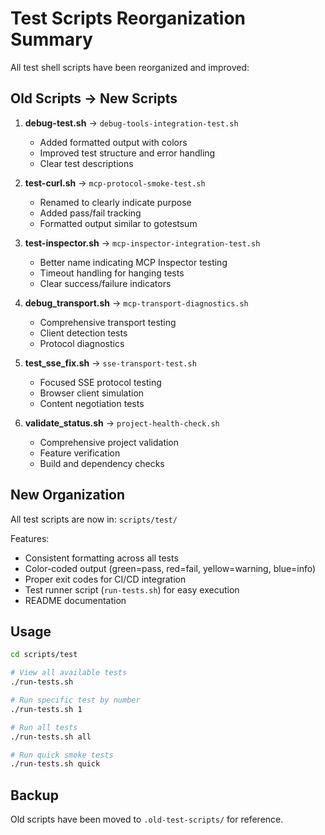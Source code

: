 # Test Scripts Reorganization Summary

All test shell scripts have been reorganized and improved:

## Old Scripts → New Scripts

1. **debug-test.sh** → `debug-tools-integration-test.sh`
   - Added formatted output with colors
   - Improved test structure and error handling
   - Clear test descriptions

2. **test-curl.sh** → `mcp-protocol-smoke-test.sh`
   - Renamed to clearly indicate purpose
   - Added pass/fail tracking
   - Formatted output similar to gotestsum

3. **test-inspector.sh** → `mcp-inspector-integration-test.sh`
   - Better name indicating MCP Inspector testing
   - Timeout handling for hanging tests
   - Clear success/failure indicators

4. **debug_transport.sh** → `mcp-transport-diagnostics.sh`
   - Comprehensive transport testing
   - Client detection tests
   - Protocol diagnostics

5. **test_sse_fix.sh** → `sse-transport-test.sh`
   - Focused SSE protocol testing
   - Browser client simulation
   - Content negotiation tests

6. **validate_status.sh** → `project-health-check.sh`
   - Comprehensive project validation
   - Feature verification
   - Build and dependency checks

## New Organization

All test scripts are now in: `scripts/test/`

Features:
- Consistent formatting across all tests
- Color-coded output (green=pass, red=fail, yellow=warning, blue=info)
- Proper exit codes for CI/CD integration
- Test runner script (`run-tests.sh`) for easy execution
- README documentation

## Usage

```bash
cd scripts/test

# View all available tests
./run-tests.sh

# Run specific test by number
./run-tests.sh 1

# Run all tests
./run-tests.sh all

# Run quick smoke tests
./run-tests.sh quick
```

## Backup

Old scripts have been moved to `.old-test-scripts/` for reference.
